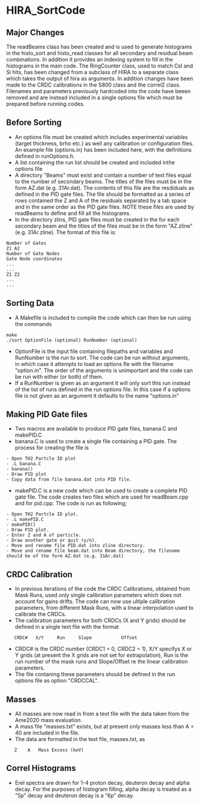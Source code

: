 # HIRA_SortCode

## Major Changes
The readBeams class has been created and is used to generate histograms in the histo_sort and histo_read classes for all secondary and residual beam combinations. In addition it provides an indexing system to fill in the histograms in the main code. The RingCounter class, used to match CsI and Si hits, has been changed from a subclass of HIRA to a separate class which takes the output of hira as arguments. In addition changes have been made to the CRDC calibrations in the S800 class and the correl2 class. Filenames and parameters previously hardcoded into the code have beeen removed and are instead included in a single options file which must be prepared before running codes.

## Before Sorting
- An options file must be created which includes experimental variables (target thickness, brho etc.) as well any calibration or configuration files. An example file (options.in) has been included here, with the definitions defined in runOptions.h.
- A list containing the run list should be created and included inthe options file
- A directory "Beams" must exist and contain a number of text files equal to the number of secondary beams. The titles of the files must be in the form AZ.dat (e.g. 31Ar.dat). The contents of this file are the resdiduals as defined in the PID gate files. The file should be formatted as a series of rows contained the Z and A of the residuals separated by a tab space and in the same order as the PID gate files. NOTE these files are used by readBeams to define and fill all the histograms.
- In the directory zlins, PID gate files must be created in the for each secondary beam and the titles of the files must be in the form "AZ.zline" (e.g. 31Ar.zline). The format of this file is:
```
Number of Gates
Z1 A2
Number of Gate Nodes
Gate Node coordinates
...
...
Z1 Z2
...
...

```
## Sorting Data
- A Makefile is included to compile the code which can then be run using the commands
```
make
./sort OptionFile (optional) RunNumber (optional)
```
- OptionFile is the input file containing filepaths and variables and RunNumber is the run to sort. The code can be run without arguments, in which case it attempts to load an options fle with the filename "option.in". The order of the arguments is unimportant and the code can be run with either (or both) of them. 
- If a RunNumber is given as an argument it will only sort this run instead of the list of runs defined in the run options file. In this case if a options file is not given as an argument it defaults to the name "options.in" 

## Making PID Gate files
- Two macros are available to produce PID gate files, banana.C and makePID.C 
- banana.C is used to create a single file containing a PID gate. The process for creating the file is
```
- Open TH2 Partcle ID plot
- .L banana.C
- banana()
- Draw PID plot
- Copy data from file banana.dat into PID file.
```
- makePID.C is a new code which can be used to create a complete PID gate file. The code creates two files which are used for readBeam.cpp and for pid.cpp. The code is run as following;
```
- Open TH2 Partcle ID plot.
- .L makePID.C
- makePID()
- Draw PID plot.
- Enter Z and A of particle.
- Draw another gate or quit (y/n).
- Move and rename file PID.dat into zline directory.
- Move and rename file beam.dat into Beam directory, the filename should be of the form AZ.dat (e.g. 31Ar.dat)
```

## CRDC Calibration 
- In previous iterations of the code the CRDC Calibrations, obtained from Mask Runs, used only single calibration parameters which does not account for gains drifts. The code can now use ultiple calibration parameters, from different Mask Runs, with a linear interpolation used to calibrate the CRDCs. 
- The calibration parameters for both CRDCs (X and Y grids) should be defined in a single text file with the format
```
   CRDC#   X/Y     Run     Slope           Offset
```
- CRDC# is the CRDC number (CRDC1 = 0, CRDC2 = 1), X/Y specifys X or Y grids (at present the X grids are not set for extrapolation), Run is the run number of the mask runs and Slope/Offset re the linear calibration parameters.
- The file contaning these parameters should be defined in the run options file as option "CRDCCAL".

## Masses
- All masses are now read in from a text file with the data taken from the Ame2020 mass evaluation.
- A mass file "masses.txt" exists, but at present only masses less than A = 40 are included in the file.
- The data are formatted in the text file, masses.txt, as
```
   Z	A	Mass Excess (keV)
```
## Correl Histograms
- Erel spectra are drawn for 1-4 proton decay, deuteron decay and alpha decay. For the purposes of histogram filling, alpha decay is treated as a "5p" decay and deuteron decay is a "6p" decay.

